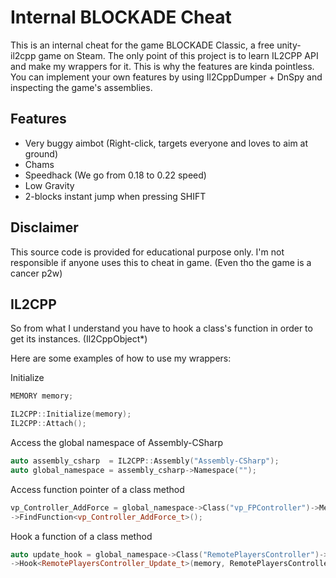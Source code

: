 # Internal BLOCKADE Cheat

This is an internal cheat for the game BLOCKADE Classic, a free unity-il2cpp game on Steam.
The only point of this project is to learn IL2CPP API and make my wrappers for it. This is why the features are kinda pointless.
You can implement your own features by using Il2CppDumper + DnSpy and inspecting the game's assemblies.


## Features
- Very buggy aimbot (Right-click, targets everyone and loves to aim at ground)
- Chams
- Speedhack (We go from 0.18 to 0.22 speed)
- Low Gravity
- 2-blocks instant jump when pressing SHIFT

## Disclaimer

This source code is provided for educational purpose only. I'm not responsible if anyone uses this to cheat in game. (Even tho the game is a cancer p2w)

## IL2CPP

So from what I understand you have to hook a class's function in order to get its instances. (Il2CppObject*)

Here are some examples of how to use my wrappers:

Initialize
```c++
MEMORY memory;

IL2CPP::Initialize(memory);
IL2CPP::Attach();
```

Access the global namespace of Assembly-CSharp
```c++
auto assembly_csharp  = IL2CPP::Assembly("Assembly-CSharp");
auto global_namespace = assembly_csharp->Namespace("");
```

Access function pointer of a class method
```c++
vp_Controller_AddForce = global_namespace->Class("vp_FPController")->Method("AddForce", 1) // 1 is the method's arg count
->FindFunction<vp_Controller_AddForce_t>();
```

Hook a function of a class method
```c++
auto update_hook = global_namespace->Class("RemotePlayersController")->Method("Update", 0) // 0 is the method's arg count
->Hook<RemotePlayersController_Update_t>(memory, RemotePlayersController_Update, &RemotePlayersController_Update_original);
```
